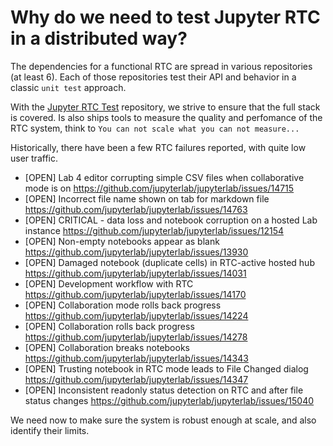 # Why do we need to test Jupyter RTC in a distributed way?

The dependencies for a functional RTC are spread in various repositories (at least 6). Each of those repositories test their API and behavior in a classic `unit test` approach.

With the [Jupyter RTC Test](https://github.com/datalayer/jupyter-rtc-test) repository, we strive to ensure that the full stack is covered. Is also ships tools to measure the quality and perfomance of the RTC system, think to `You can not scale what you can not measure...`

Historically, there have been a few RTC failures reported, with quite low user traffic.

- [OPEN] Lab 4 editor corrupting simple CSV files when collaborative mode is on https://github.com/jupyterlab/jupyterlab/issues/14715
- [OPEN] Incorrect file name shown on tab for markdown file https://github.com/jupyterlab/jupyterlab/issues/14763
- [OPEN] CRITICAL - data loss and notebook corruption on a hosted Lab instance https://github.com/jupyterlab/jupyterlab/issues/12154
- [OPEN] Non-empty notebooks appear as blank https://github.com/jupyterlab/jupyterlab/issues/13930
- [OPEN] Damaged notebook (duplicate cells) in RTC-active hosted hub https://github.com/jupyterlab/jupyterlab/issues/14031
- [OPEN] Development workflow with RTC https://github.com/jupyterlab/jupyterlab/issues/14170
- [OPEN] Collaboration mode rolls back progress https://github.com/jupyterlab/jupyterlab/issues/14224
- [OPEN] Collaboration rolls back progress https://github.com/jupyterlab/jupyterlab/issues/14278
- [OPEN] Collaboration breaks notebooks https://github.com/jupyterlab/jupyterlab/issues/14343
- [OPEN] Trusting notebook in RTC mode leads to File Changed dialog  https://github.com/jupyterlab/jupyterlab/issues/14347
- [OPEN] Inconsistent readonly status detection on RTC and after file status changes https://github.com/jupyterlab/jupyterlab/issues/15040

We need now to make sure the system is robust enough at scale, and also identify their limits.
